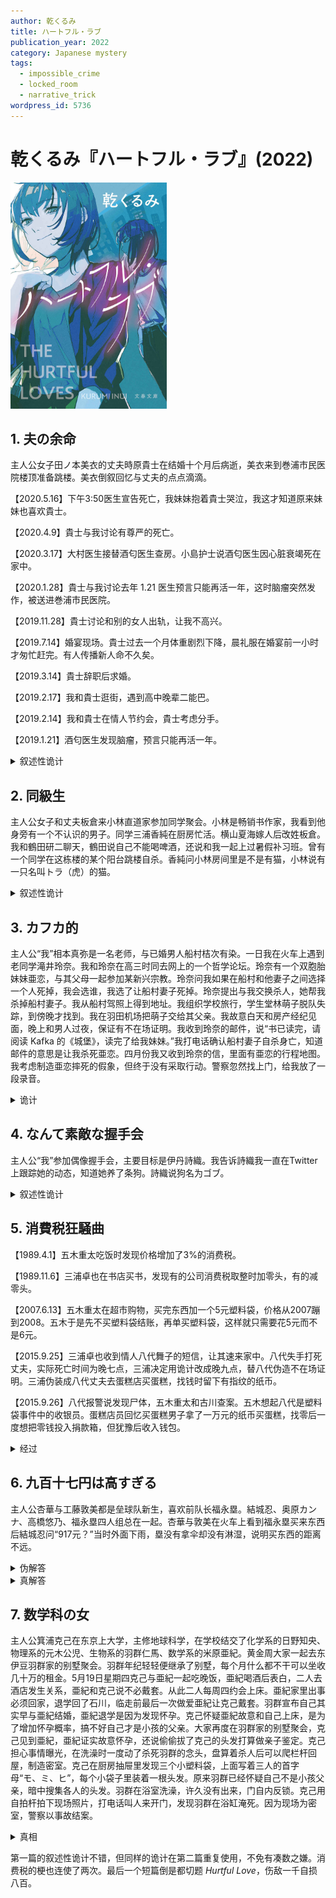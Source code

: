 ```yaml
---
author: 乾くるみ
title: ハートフル・ラブ
publication_year: 2022
category: Japanese mystery
tags:
  - impossible_crime
  - locked_room
  - narrative_trick
wordpress_id: 5736
---
```


# 乾くるみ『ハートフル・ラブ』(2022)

<img src=images/2022_cover.jpg width=250/>

## 1. 夫の余命

主人公女子田ノ本美衣的丈夫時原貴士在结婚十个月后病逝，美衣来到巻浦市民医院楼顶准备跳楼。美衣倒叙回忆与丈夫的点点滴滴。

【2020.5.16】下午3:50医生宣告死亡，我妹妹抱着貴士哭泣，我这才知道原来妹妹也喜欢貴士。

【2020.4.9】貴士与我讨论有尊严的死亡。

【2020.3.17】大村医生接替酒匂医生查房。小島护士说酒匂医生因心脏衰竭死在家中。

【2020.1.28】貴士与我讨论去年 1.21 医生预言只能再活一年，这时脑瘤突然发作，被送进巻浦市民医院。

【2019.11.28】貴士讨论和别的女人出轨，让我不高兴。

【2019.7.14】婚宴现场。貴士过去一个月体重剧烈下降，晨礼服在婚宴前一小时才匆忙赶完。有人传播新人命不久矣。

【2019.3.14】貴士辞职后求婚。

【2019.2.17】我和貴士逛街，遇到高中晚辈二能巴。

【2019.2.14】我和貴士在情人节约会，貴士考虑分手。

【2019.1.21】酒匂医生发现脑瘤，预言只能再活一年。

<details><summary>叙述性诡计</summary>
死亡的是主人公美衣而不是貴士，故事以美衣灵魂的视点叙述。结尾美衣的灵魂向空中飞去，看到貴士与妹妹眼神勾搭。貴士之前差点死于心肌梗塞，因为害怕所以节食，导致体重下降。
</details>

## 2. 同級生

主人公女子和丈夫板倉来小林直道家参加同学聚会。小林是畅销书作家，我看到他身旁有一个不认识的男子。同学三浦香純在厨房忙活。横山夏海嫁人后改姓板倉。我和鶴田研二聊天，鶴田说自己不能喝啤酒，还说和我一起上过暑假补习班。曾有一个同学在这栋楼的某个阳台跳楼自杀。香純问小林房间里是不是有猫，小林说有一只名叫トラ（虎）的猫。

<details><summary>叙述性诡计</summary>
鶴田研二被男生称作オザケン，女生称作尾崎，在这栋楼跳楼自杀，原因是被女主人公甩掉。只有女主人公能看到他的鬼魂。
</details>

## 3. カフカ的

主人公“我”相本真弥是一名老师，与已婚男人船村桔次有染。一日我在火车上遇到老同学滝井玲奈。我和玲奈在高三时同去网上的一个哲学论坛。玲奈有一个双胞胎妹妹亜恋，与其父母一起参加某新兴宗教。玲奈问我如果在船村和他妻子之间选择一个人死掉，我会选谁，我选了让船村妻子死掉。玲奈提出与我交换杀人，她帮我杀掉船村妻子。我从船村驾照上得到地址。我组织学校旅行，学生堂林萌子脱队失踪，到傍晚才找到。我在羽田机场把萌子交给其父亲。我故意白天和房产经纪见面，晚上和男人过夜，保证有不在场证明。我收到玲奈的邮件，说“书已读完，请阅读 Kafka 的《城堡》，读完了给我妹妹。”我打电话确认船村妻子自杀身亡，知道邮件的意思是让我杀死亜恋。四月份我又收到玲奈的信，里面有亜恋的行程地图。我考虑制造亜恋摔死的假象，但终于没有采取行动。警察忽然找上门，给我放了一段录音。

<details><summary>诡计</summary>
玲奈其实没有妹妹，她自杀摔死，临死前故意录音说正在受到真弥的攻击，目的是陷害真弥。玲奈的日记里记录真弥和自己上床，还说真弥和萌子上床，其实都是编造。
</details>

## 4. なんて素敵な握手会

主人公“我”参加偶像握手会，主要目标是伊丹詩織。我告诉詩織我一直在Twitter上跟踪她的动态，知道她养了条狗。詩織说狗名为ゴブ。

<details><summary>叙述性诡计</summary>
“我”是偶像而不是粉丝。
</details>

## 5. 消費税狂騒曲

【1989.4.1】五木重太吃饭时发现价格增加了3%的消费税。

【1989.11.6】三浦卓也在书店买书，发现有的公司消费税取整时加零头，有的减零头。

【2007.6.13】五木重太在超市购物，买完东西加一个5元塑料袋，价格从2007蹦到2008。五木于是先不买塑料袋结账，再单买塑料袋，这样就只需要花5元而不是6元。

【2015.9.25】三浦卓也收到情人八代舞子的短信，让其速来家中。八代失手打死丈夫，实际死亡时间为晚七点，三浦决定用诡计改成晚九点，替八代伪造不在场证明。三浦伪装成八代丈夫去蛋糕店买蛋糕，找钱时留下有指纹的纸币。

【2015.9.26】八代报警说发现尸体，五木重太和古川查案。五木想起八代是塑料袋事件中的收银员。蛋糕店员回忆买蛋糕男子拿了一万元的纸币买蛋糕，找零后一度想把零钱投入捐款箱，但犹豫后收入钱包。

<details><summary>经过</summary>
三浦卓也买了一块草莓蛋糕3240元，两块蒙布朗蛋糕378元x2，总共3996元。他原计划找零6004元，把4元投入捐款箱就好，但他不知道要交8%的消费税，加税后只找了5685元，这样捐685元就变得十分不自然。
</details>

## 6. 九百十七円は高すぎる

主人公杏華与工藤敦美都是垒球队新生，喜欢前队长福永塁。結城忍、奥原カンナ、高橋悠乃、福永塁四人组总在一起。杏華与敦美在火车上看到福永塁买来东西后結城忍问“917元？”当时外面下雨，塁没有拿伞却没有淋湿，说明买东西的距离不远。

<details><summary>伪解答</summary>
福永塁买了24个甜甜圈芯共714元，和一个甜甜圈130元，共计814元，加10%的税后变成917元。塁之前投了18球后被换下，没能终止比赛。如果她想要终止比赛，需要再来两次三振出局（6个球），总计需要投24球，这也是为什么她买了24个甜甜圈芯。
</details>

<details><summary>真解答</summary>
福永塁买了2750元的保冷午餐袋，四人平摊后每人917元。
</details>

## 7. 数学科の女

主人公箕浦克己在东京上大学，主修地球科学，在学校结交了化学系的日野知央、物理系的元木公児、生物系的羽群仁馬、数学系的米原亜紀。黄金周大家一起去东伊豆羽群家的别墅聚会。羽群年纪轻轻便继承了别墅，每个月什么都不干可以坐收几十万的租金。5月19日星期四克己与亜紀一起吃晚饭，亜紀喝酒后表白，二人去酒店发生关系，亜紀和克己说不必戴套。从此二人每周四约会上床。亜紀家里出事必须回家，退学回了石川，临走前最后一次做爱亜紀让克己戴套。羽群宣布自己其实早与亜紀结婚，亜紀退学是因为发现怀孕。克己怀疑亜紀故意和自己上床，是为了增加怀孕概率，搞不好自己才是小孩的父亲。大家再度在羽群家的别墅聚会，克己见到亜紀，亜紀证实故意怀孕，还说偷偷拔了克己的头发打算做亲子鉴定。克己担心事情曝光，在洗澡时一度动了杀死羽群的念头，盘算着杀人后可以爬栏杆回屋，制造密室。克己在厨房抽屉里发现三个小塑料袋，上面写着三人的首字母“モ、ミ、ヒ”，每个小袋子里装着一根头发。原来羽群已经怀疑自己不是小孩父亲，暗中搜集各人的头发。羽群在浴室洗澡，许久没有出来，门自内反锁。克己用自拍杆拍下现场照片，打电话叫人来开门，发现羽群在浴缸淹死。因为现场为密室，警察以事故结案。

<details><summary>真相</summary>
亜紀想要诱导别人杀死羽群，为了增加成功概率与所有人上床。日野杀死羽群后爬栏杆回屋。克己和亜紀最后一次做爱时亜紀让克己戴套，事后把用过的避孕套放在包里，故意让羽群看见，说有变态把避孕套放在自己包里，诱导羽群收集头发做测试，以便找出变态。日野看到袋子里的头发，以为羽群已经怀疑自己是小孩父亲，所以杀死羽群。
</details>

第一篇的叙述性诡计不错，但同样的诡计在第二篇重复使用，不免有凑数之嫌。消费税的梗也连使了两次。最后一个短篇倒是都切题 <i>Hurtful Love</i>，伤敌一千自损八百。